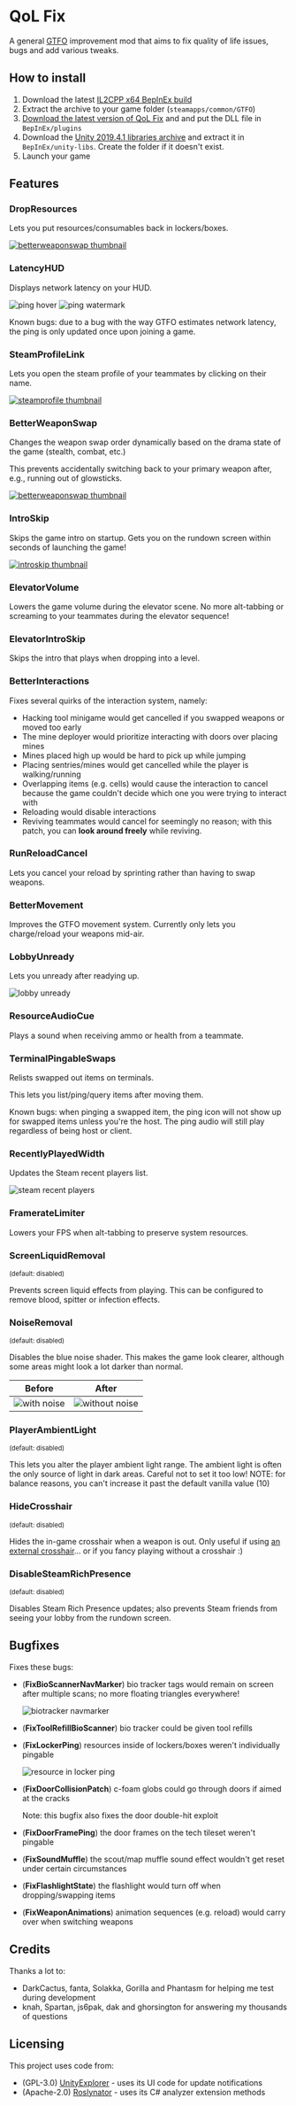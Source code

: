 # QoL Fix

A general [GTFO](https://store.steampowered.com/app/493520/GTFO) improvement mod that aims to fix quality of life issues, bugs and add various tweaks.

## How to install

1. Download the latest [IL2CPP x64 BepInEx build](https://builds.bepis.io/projects/bepinex_be)
2. Extract the archive to your game folder (`steamapps/common/GTFO`)
3. [Download the latest version of QoL Fix](https://github.com/notpeelz/GTFO-QoLFix/releases) and and put the DLL file in `BepInEx/plugins`
4. Download the [Unity 2019.4.1 libraries archive](https://github.com/LavaGang/Unity-Runtime-Libraries/raw/master/2019.4.1.zip) and extract it in `BepInEx/unity-libs`. Create the folder if it doesn't exist.
5. Launch your game

## Features

### DropResources

Lets you put resources/consumables back in lockers/boxes.

[![betterweaponswap thumbnail](img/dropresources_thumbnail.jpg)](https://i.imgur.com/SfCT6dD.mp4)

### LatencyHUD

Displays network latency on your HUD.

![ping hover](img/latencyhud_ping_hover.jpg) ![ping watermark](img/latencyhud_ping_watermark.jpg)

Known bugs: due to a bug with the way GTFO estimates network latency, the ping is only updated once upon joining a game.

### SteamProfileLink

Lets you open the steam profile of your teammates by clicking on their name.

[![steamprofile thumbnail](img/steamprofile_thumbnail.jpg)](https://i.imgur.com/iMfZv7S.mp4)

### BetterWeaponSwap

Changes the weapon swap order dynamically based on the drama state of the game (stealth, combat, etc.)

This prevents accidentally switching back to your primary weapon after, e.g., running out of glowsticks.

[![betterweaponswap thumbnail](img/betterweaponswap_thumbnail.jpg)](https://i.imgur.com/Q4cZQff.mp4)

### IntroSkip

Skips the game intro on startup. Gets you on the rundown screen within seconds of launching the game!

[![introskip thumbnail](img/introskip_thumbnail.jpg)](https://i.imgur.com/4Z6XJe4.mp4)

### ElevatorVolume

Lowers the game volume during the elevator scene. No more alt-tabbing or screaming to your teammates during the elevator sequence!

### ElevatorIntroSkip

Skips the intro that plays when dropping into a level.

### BetterInteractions

Fixes several quirks of the interaction system, namely:

- Hacking tool minigame would get cancelled if you swapped weapons or moved too early
- The mine deployer would prioritize interacting with doors over placing mines
- Mines placed high up would be hard to pick up while jumping
- Placing sentries/mines would get cancelled while the player is walking/running
- Overlapping items (e.g. cells) would cause the interaction to cancel because the game couldn't decide which one you were trying to interact with
- Reloading would disable interactions
- Reviving teammates would cancel for seemingly no reason; with this patch, you can **look around freely** while reviving.

### RunReloadCancel

Lets you cancel your reload by sprinting rather than having to swap weapons.

### BetterMovement

Improves the GTFO movement system. Currently only lets you charge/reload your weapons mid-air.

### LobbyUnready

Lets you unready after readying up.

![lobby unready](img/lobbyunready.jpg)

### ResourceAudioCue

Plays a sound when receiving ammo or health from a teammate.

### TerminalPingableSwaps

Relists swapped out items on terminals.

This lets you list/ping/query items after moving them.

Known bugs: when pinging a swapped item, the ping icon will not show up for swapped items unless you're the host. The ping audio will still play regardless of being host or client.

### RecentlyPlayedWidth

Updates the Steam recent players list.

![steam recent players](img/steamrecentplayers.jpg)

### FramerateLimiter

Lowers your FPS when alt-tabbing to preserve system resources.

### ScreenLiquidRemoval

<sub>(default: disabled)</sub>

Prevents screen liquid effects from playing. This can be configured to remove blood, spitter or infection effects.

### NoiseRemoval
<sub>(default: disabled)</sub>

Disables the blue noise shader. This makes the game look clearer, although some areas might look a lot darker than normal.

| Before | After |
| ------ | ----- |
| ![with noise](img/bluenoise_before.jpg) | ![without noise](img/bluenoise_after.jpg) |

### PlayerAmbientLight

<sub>(default: disabled)</sub>

This lets you alter the player ambient light range. The ambient light is often the only source of light in dark areas. Careful not to set it too low!
NOTE: for balance reasons, you can't increase it past the default vanilla value (10)

### HideCrosshair

<sub>(default: disabled)</sub>

Hides the in-game crosshair when a weapon is out. Only useful if using [an external crosshair](https://github.com/notpeelz/reshade-xhair)... or if you fancy playing without a crosshair :)

### DisableSteamRichPresence
<sub>(default: disabled)</sub>

Disables Steam Rich Presence updates; also prevents Steam friends from seeing your lobby from the rundown screen.

## Bugfixes

Fixes these bugs:
- (**FixBioScannerNavMarker**) bio tracker tags would remain on screen after multiple scans; no more floating triangles everywhere!

  ![biotracker navmarker](img/biotracker_navmarker.jpg)

- (**FixToolRefillBioScanner**) bio tracker could be given tool refills
- (**FixLockerPing**) resources inside of lockers/boxes weren't individually pingable

  ![resource in locker ping](img/fixlockerping.jpg)

- (**FixDoorCollisionPatch**) c-foam globs could go through doors if aimed at the cracks

  Note: this bugfix also fixes the door double-hit exploit

- (**FixDoorFramePing**) the door frames on the tech tileset weren't pingable
- (**FixSoundMuffle**) the scout/map muffle sound effect wouldn't get reset under certain circumstances
- (**FixFlashlightState**) the flashlight would turn off when dropping/swapping items
- (**FixWeaponAnimations**) animation sequences (e.g. reload) would carry over when switching weapons

## Credits

Thanks a lot to:
- DarkCactus, fanta, Solakka, Gorilla and Phantasm for helping me test during development
- knah, Spartan, js6pak, dak and ghorsington for answering my thousands of questions

## Licensing

This project uses code from:

- (GPL-3.0) [UnityExplorer](https://github.com/sinai-dev/UnityExplorer) - uses its UI code for update notifications
- (Apache-2.0) [Roslynator](https://github.com/JosefPihrt/Roslynator) - uses its C# analyzer extension methods